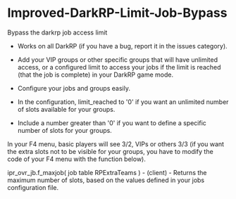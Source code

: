 # Improved-DarkRP-Limit-Job-Bypass
Bypass the darkrp job access limit

- Works on all DarkRP (if you have a bug, report it in the issues category).

- Add your VIP groups or other specific groups that will have unlimited access, or a configured limit to access your jobs if the limit is reached (that the job is complete) in your DarkRP game mode.

- Configure your jobs and groups easily.
- In the configuration, limit_reached to '0' if you want an unlimited number of slots available for your groups.
- Include a number greater than '0' if you want to define a specific number of slots for your groups.

In your F4 menu, basic players will see 3/2, VIPs or others 3/3 (if you want the extra slots not to be visible for your groups, you have to modify the code of your F4 menu with the function below).

ipr_ovr_jb.f_maxjob( job table RPExtraTeams ) - (client) - Returns the maximum number of slots, based on the values defined in your jobs configuration file. 
